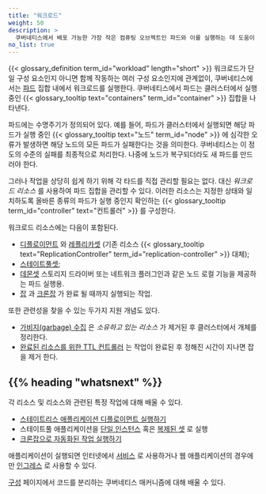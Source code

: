```yaml
---
title: "워크로드"
weight: 50
description: >
  쿠버네티스에서 배포 가능한 가장 작은 컴퓨팅 오브젝트인 파드와 이를 실행하는 데 도움이 되는 상위 레벨의 추상화를 이해한다.
no_list: true
---
```


{{< glossary_definition term_id="workload" length="short" >}}
워크로드가 단일 구성 요소인지 아니면 함께 작동하는 여러 구성 요소인지에 관계없이,
쿠버네티스에서는 [파드](/ko/docs/concepts/workloads/pods) 집합 내에서 워크로드를 실행한다.
쿠버네티스에서 파드는 클러스터에서 실행 중인 {{< glossary_tooltip text="containers" term_id="container" >}}
집합을 나타낸다.

파드에는 수명주기가 정의되어 있다. 예를 들어, 파드가 클러스터에서 실행되면 해당 파드가 실행 중인
{{< glossary_tooltip text="노드" term_id="node" >}} 에 심각한 오류가 발생하면
해당 노드의 모든 파드가 실패한다는 것을 의미한다. 쿠버네티스는 이 정도의 수준의 실패를
최종적으로 처리한다. 나중에 노드가 복구되더라도 새 파드를 만드러야 한다.

그러나 작업을 상당히 쉽게 하기 위해 각 타드를 직접 관리할 필요는 없다.
대신  _워크로드 리소스_ 를 사용하여 파드 집합을 관리할 수 있다.
이러한 리소스는 지정한 상태와 일치하도록 올바른 종류의 파드가 실행 중인지 확인하는
{{< glossary_tooltip term_id="controller" text="컨트롤러" >}}
를 구성한다.

워크로드 리소스에는 다음이 포함된다.

* [디플로이먼트](/ko/docs/concepts/workloads/controllers/deployment/) 와 [레플리카셋](/ko/docs/concepts/workloads/controllers/replicaset/)
  (기존 리소스 {{< glossary_tooltip text="ReplicationController" term_id="replication-controller" >}} 대체);
* [스테이트풀셋](/ko/docs/concepts/workloads/controllers/statefulset/);
* [데몬셋](/ko/docs/concepts/workloads/controllers/daemonset/) 스토리지 드라이버 또는 네트워크 플러그인과 같은
  노드 로컬 기능을 제공하는 파드 실행용.
* [잡](/ko/docs/concepts/workloads/controllers/job/) 과
  [크론잡](/ko/docs/concepts/workloads/controllers/cron-jobs/)
  가 완료 될 때까지 실행되는 작업.

또한 관련성을 찾을 수 있는 두가지 지원 개념도 있다.
* [가비지(garbage) 수집](/ko/docs/concepts/workloads/controllers/garbage-collection/) 은 _소유하고 있는 리소스_ 가
  제거된 후 클러스터에서 개체를 정리한다.
* [완료된 리소스를 위한 TTL 컨트롤러](/ko/docs/concepts/workloads/controllers/ttlafterfinished/)
  는 작업이 완료된 후 정해진 시간이 지나면 잡을 제거 한다.

## {{% heading "whatsnext" %}}

각 리소스 및 리소스와 관련된 특정 작업에 대해 배울 수 있다.

* [스테이트리스 애플리케이션 디플로이먼트 실행하기](/docs/tasks/run-application/run-stateless-application-deployment/)
* 스테이트풀 애플리케이션을 [단일 인스턴스](/ko/docs/tasks/run-application/run-single-instance-stateful-application/)
  혹은 [복제된 셋](/docs/tasks/run-application/run-replicated-stateful-application/) 로 실행
* [크론잡으로 자동화된 작업 실행하기](/ko/docs/tasks/job/automated-tasks-with-cron-jobs/)

애플리케이션이 실행되면 인터넷에서 [서비스](/ko/docs/concepts/services-networking/service/)
로 사용하거나 웹 애플리케이션의 경우에만 [인그레스](/ko/docs/concepts/services-networking/ingress)
로 사용할 수 있다.

[구성](/ko/docs/concepts/configuration/) 페이지에서 코드를 분리하는 쿠버네티스
매커니즘에 대해 배울 수 있다.
